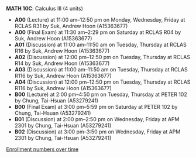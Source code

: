 **MATH 10C**: Calculus III (4 units)

- **A00** (Lecture) at 11:00 am–12:50 pm on Monday, Wednesday, Friday at RCLAS R31 by Suk, Andrew Hoon (A15363677)
- **A00** (Final Exam) at 11:30 am–2:29 pm on Saturday at RCLAS R04 by Suk, Andrew Hoon (A15363677)
- **A01** (Discussion) at 11:00 am–11:50 am on Tuesday, Thursday at RCLAS R16 by Suk, Andrew Hoon (A15363677)
- **A02** (Discussion) at 12:00 pm–12:50 pm on Tuesday, Thursday at RCLAS R14 by Suk, Andrew Hoon (A15363677)
- **A03** (Discussion) at 11:00 am–11:50 am on Tuesday, Thursday at RCLAS R116 by Suk, Andrew Hoon (A15363677)
- **A04** (Discussion) at 12:00 pm–12:50 pm on Tuesday, Thursday at RCLAS R116 by Suk, Andrew Hoon (A15363677)
- **B00** (Lecture) at 2:00 pm–4:50 pm on Tuesday, Thursday at PETER 102 by Chung, Tai-Hsuan (A53279241)
- **B00** (Final Exam) at 3:00 pm–5:59 pm on Saturday at PETER 102 by Chung, Tai-Hsuan (A53279241)
- **B01** (Discussion) at 2:00 pm–2:50 pm on Wednesday, Friday at APM 2301 by Chung, Tai-Hsuan (A53279241)
- **B02** (Discussion) at 3:00 pm–3:50 pm on Wednesday, Friday at APM 2301 by Chung, Tai-Hsuan (A53279241)

[Enrollment numbers over time](./MATH10C.tsv)
